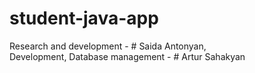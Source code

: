 # student-java-app

Research and development - # Saida Antonyan, <br/>
Development, Database management - #  Artur Sahakyan
